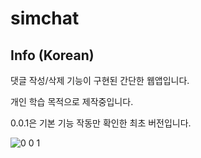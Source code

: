 # simchat

## Info (Korean)
댓글 작성/삭제 기능이 구현된 간단한 웹앱입니다.

개인 학습 목적으로 제작중입니다.

0.0.1은 기본 기능 작동만 확인한 최초 버전입니다.

![0 0 1](https://user-images.githubusercontent.com/75349747/106902755-827f1f80-673c-11eb-9941-5a7c2f6cb8d5.PNG)
